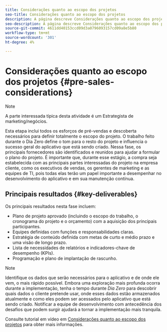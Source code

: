 ```yaml
---
title: Considerações quanto ao escopo dos projetos
seo-title: Considerações quanto ao escopo dos projetos
description: A página descreve Considerações quanto ao escopo dos projetos
seo-description: A página descreve Considerações quanto ao escopo dos projetos
source-git-commit: 4611dd40153ccd09d3a0796093157cd09a8e5b80
workflow-type: tm+mt
source-wordcount: '301'
ht-degree: 4%

---
```



# Considerações quanto ao escopo dos projetos {#pre-sales-considerations}

>[!NOTE]
>A parte interessada típica desta atividade é um Estrategista de marketing/negócios.

Esta etapa inclui todos os esforços de pré-vendas e descoberta necessários para definir totalmente o escopo do projeto. O trabalho feito durante o Dia Zero define o tom para o resto do projeto e influencia o sucesso geral do aplicativo que está sendo criado.
Nessa fase, os principais fornecedores são identificados e reunidos para ajudar a formular o plano do projeto. É importante que, durante esse estágio, a compra seja estabelecida com as principais partes interessadas do projeto na empresa cliente, como os executivos de vendas, os gerentes de marketing e as equipes de TI, pois todas elas terão um papel importante a desempenhar no desenvolvimento do aplicativo e em sua manutenção contínua.

## Principais resultados {#key-deliverables}

Os principais resultados nesta fase incluem:

* Plano de projeto aprovado (incluindo o escopo do trabalho, o cronograma do projeto e o orçamento) com a aquisição dos principais participantes.
* Equipes definidas com funções e responsabilidades claras.
* Estratégia de conteúdo definida com metas de curto e médio prazo e uma visão de longo prazo.
* Lista de necessidades de relatórios e indicadores-chave de desempenho (KPIs).
* Programação e plano de implantação de rascunho.

>[!NOTE]
>
>Identifique os dados que serão necessários para o aplicativo e de onde ele vem, o mais rápido possível. Embora uma exploração mais profunda ocorra durante a implementação, tenha o tempo durante *Dia Zero* para descobrir quais dados o cliente pretende usar, onde esses dados estão armazenados atualmente e como eles podem ser acessados pelo aplicativo que está sendo criado. Notificar a equipe de desenvolvimento com antecedência dos desafios que podem surgir ajudará a tornar a implementação mais tranquila.

Consulte tutorial em vídeo em [Considerações quanto ao escopo dos projetos](https://helpx.adobe.com/experience-manager/6-5/screens/using/project-considerations.html) para obter mais informações.
